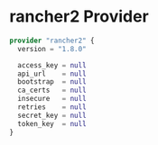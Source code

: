 # rancher2 Provider

[embedmd]:# (rancher2.tf)
```tf
provider "rancher2" {
  version = "1.8.0"

  access_key = null
  api_url    = null
  bootstrap  = null
  ca_certs   = null
  insecure   = null
  retries    = null
  secret_key = null
  token_key  = null
}
```
